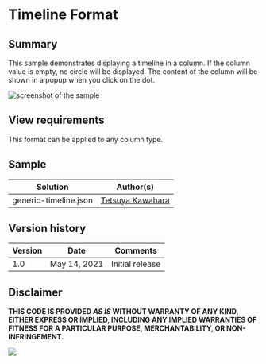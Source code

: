 # Timeline Format

## Summary
This sample demonstrates displaying a timeline in a column. If the column value is empty, no circle will be displayed. The content of the column will be shown in a popup when you click on the dot.

![screenshot of the sample](./assets/screenshot.png)

## View requirements
This format can be applied to any column type.

## Sample

Solution|Author(s)
--------|---------
generic-timeline.json | [Tetsuya Kawahara](https://github.com/tecchan1107)

## Version history

Version |Date         |Comments
--------|-------------|----------------
1.0     |May 14, 2021 |Initial release

## Disclaimer
**THIS CODE IS PROVIDED *AS IS* WITHOUT WARRANTY OF ANY KIND, EITHER EXPRESS OR IMPLIED, INCLUDING ANY IMPLIED WARRANTIES OF FITNESS FOR A PARTICULAR PURPOSE, MERCHANTABILITY, OR NON-INFRINGEMENT.**

<img src="https://pnptelemetry.azurewebsites.net/list-formatting/column-samples/generic-timeline" />
